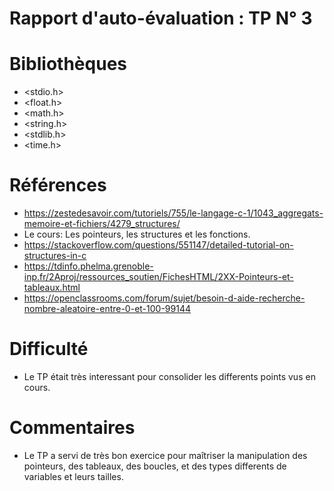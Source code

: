 # Rapport d'auto-évaluation : TP N° 3 
# Bibliothèques
* <stdio.h>
* <float.h>
* <math.h>
* <string.h>
* <stdlib.h>
* <time.h>

# Références

* https://zestedesavoir.com/tutoriels/755/le-langage-c-1/1043_aggregats-memoire-et-fichiers/4279_structures/
* Le cours: Les pointeurs, les structures et les fonctions.
* https://stackoverflow.com/questions/551147/detailed-tutorial-on-structures-in-c
* https://tdinfo.phelma.grenoble-inp.fr/2Aproj/ressources_soutien/FichesHTML/2XX-Pointeurs-et-tableaux.html
* https://openclassrooms.com/forum/sujet/besoin-d-aide-recherche-nombre-aleatoire-entre-0-et-100-99144

# Difficulté

* Le TP était très interessant pour consolider les differents points vus en cours.


# Commentaires

*  Le TP a servi de très bon exercice pour maîtriser la manipulation des pointeurs, des tableaux, des boucles, et des types differents de variables et leurs tailles.
